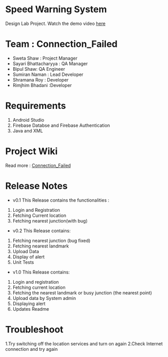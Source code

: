 # Speed Warning System
Design Lab Project. Watch the demo video [here](https://drive.google.com/file/d/1TAhYjU22DlzE11UyI_OWH7IQoCNGUWTl/view?usp=sharing)
# Team : Connection_Failed
- Sweta Shaw : Project Manager
- Sayari Bhattacharyya : QA Manager
- Bipul Shaw: QA Engineer
- Sumiran Naman : Lead Developer
- Shramana Roy : Developer
- Rimjhim Bhadani :Developer

# Requirements
1. Android Studio
2. Firebase Databse and Firebase Authentication
3. Java and XML

# Project Wiki
Read more : [Connection_Failed](http://103.127.146.165/wiki/index.php?title=Connection_Failed:Main)

# Release Notes
- v0.1
This Release contains the functionalities :
1. Login and Registration
2. Fetching Current location
3. Fetching nearest junction(with bug)

- v0.2
This Release contains:
1. Fetching nearest junction (bug fixed)
2. Fetching nearest landmark
3. Upload Data
4. Display of alert
5. Unit Tests

- v1.0
This Release contains:
1. Login and registration
2. Fetching current location
3. Fetching the nearest landmark or busy junction (the nearest point)
4. Upload data by System admin
5. Displaying alert
6. Updates Readme

# Troubleshoot
1.Try switching off the location services and turn on again
2.Check Internet connection and try again

